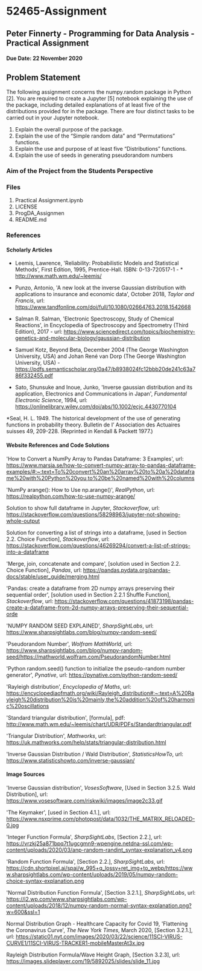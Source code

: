 # 52465-Assignment

## Peter Finnerty - Programming for Data Analysis - Practical Assignment

#### Due Date: 22 November 2020

## Problem Statement

The following assignment concerns the numpy.random package in Python [2]. You are
required to create a Jupyter [5] notebook explaining the use of the package, including
detailed explanations of at least five of the distributions provided for in the package.
There are four distinct tasks to be carried out in your Jupyter notebook.
1. Explain the overall purpose of the package.
2. Explain the use of the “Simple random data” and “Permutations” functions.
3. Explain the use and purpose of at least five “Distributions” functions.
4. Explain the use of seeds in generating pseudorandom numbers

### Aim of the Project from the Students Perspective

### Files

1. Practical Assignment.ipynb
2. LICENSE
3. ProgDA_Assignmen
4. README.md


### References

#### Scholarly Articles

* Leemis, Lawrence, 'Reliability: Probabilistic Models and Statistical Methods', First Edition, 1995, Prentice-Hall. ISBN: 0-13-720517-1 - * http://www.math.wm.edu/~leemis/

* Punzo, Antonio, 'A new look at the inverse Gaussian distribution with applications to insurance and economic data', October 2018, *Taylor and Francis*, url: https://www.tandfonline.com/doi/full/10.1080/02664763.2018.1542668

* Salman R. Salman, 'Electronic Spectroscopy, Study of Chemical Reactions', in Encyclopedia of Spectroscopy and Spectrometry (Third Edition), 2017 - url: https://www.sciencedirect.com/topics/biochemistry-genetics-and-molecular-biology/gaussian-distribution

* Samuel Kotz, Beyond Beta, December 2004 (The George Washington University, USA) and Johan René van Dorp (The George Washington University, USA) - https://pdfs.semanticscholar.org/0a47/b8938024fc12bbb20de241c63a786f332455.pdf

* Sato, Shunsuke and Inoue, Junko, 'Inverse gaussian distribution and its application, Electronics and Communications in Japan', *Fundamental Electronic Science*, 1994, url: https://onlinelibrary.wiley.com/doi/abs/10.1002/ecjc.4430770104

*Seal, H. L. 1949. The historical development of the use of generating functions in probability theory. Bulletin de I’ Association des Actuaires suisses 49, 209-228. (Reprinted in Kendall & Packett 1977.)  

#### Website References and Code Solutions

'How to Convert a NumPy Array to Pandas Dataframe: 3 Examples', url: https://www.marsja.se/how-to-convert-numpy-array-to-pandas-dataframe-examples/#:~:text=To%20convert%20an%20array%20to%20a%20dataframe%20with%20Python%20you,to%20be%20named%20with%20columns

'NumPy arange(): How to Use np.arange()', *RealPython*, url: https://realpython.com/how-to-use-numpy-arange/

Solution to show full dataframe in Jupyter, *Stackoverflow*, url: https://stackoverflow.com/questions/58298963/jupyter-not-showing-whole-output

Solution for converting a list of strings into a dataframe, [used in Section 2.2. Choice Function], *Stackoverflow*, url: https://stackoverflow.com/questions/46269294/convert-a-list-of-strings-into-a-dataframe

'Merge, join, concatenate and compare', [solution used in Section 2.2. Choice Function],  *Pandas*, url: https://pandas.pydata.org/pandas-docs/stable/user_guide/merging.html

'Pandas: create a dataframe from 2D numpy arrays preserving their sequential order', [solution used in Section 2.2.1 Shuffle Function], *Stackoverflow*, url: https://stackoverflow.com/questions/41873198/pandas-create-a-dataframe-from-2d-numpy-arrays-preserving-their-sequential-orde

'NUMPY RANDOM SEED EXPLAINED', *SharpSightLabs*, url: https://www.sharpsightlabs.com/blog/numpy-random-seed/

'Pseudorandom Number', *Wolfram MathWorld*, url: https://www.sharpsightlabs.com/blog/numpy-random-seed/https://mathworld.wolfram.com/PseudorandomNumber.html

'Python random.seed() function to initialize the pseudo-random number generator', *Pynative*, url: https://pynative.com/python-random-seed/

'Rayleigh distribution', *Encyclopedia of Maths*, url: https://encyclopediaofmath.org/wiki/Rayleigh_distribution#:~:text=A%20Rayleigh%20distribution%20is%20mainly,the%20addition%20of%20harmonic%20oscillations

'Standard triangular distribution', [formula], pdf: http://www.math.wm.edu/~leemis/chart/UDR/PDFs/Standardtriangular.pdf

'Triangular Distribution', *Mathworks*, url: https://uk.mathworks.com/help/stats/triangular-distribution.html

'Inverse Gaussian Distribution / Wald Distribution', *StatisticsHowTo*, url: https://www.statisticshowto.com/inverse-gaussian/

#### Image Sources

'Inverse Gaussian distribution', *VosesSoftware*, [Used in Section 3.2.5. Wald Distribution], url: https://www.vosesoftware.com/riskwiki/images/image2c33.gif

'The Keymaker', [used in Section 4.1.], url: https://www.nsxprime.com/photopost/data/1032/THE_MATRIX_RELOADED-0.jpg

'Integer Function Formula', *SharpSightLabs*, [Section 2.2.], url: https://vrzkj25a871bpq7t1ugcgmn9-wpengine.netdna-ssl.com/wp-content/uploads/2020/03/anp-random-randint_syntax-explanation_v4.png

'Random Function Formula', [Section 2.2.], *SharpSightLabs*, url: https://cdn.shortpixel.ai/spai/w_995+q_lossy+ret_img+to_webp/https://www.sharpsightlabs.com/wp-content/uploads/2019/05/numpy-random-choice-syntax-explanation.png

'Normal Distribution Function Formula', [Section 3.2.1.], *SharpSightLabs*, url: https://i2.wp.com/www.sharpsightlabs.com/wp-content/uploads/2018/12/numpy-random-normal-syntax-explanation.png?w=600&ssl=1

Normal Distribution Graph - Healthcare Capacity for Covid 19, 'Flattening the Coronavirus Curve', *The New York Times*, March 2020, [Section 3.2.1.], url: https://static01.nyt.com/images/2020/03/22/science/11SCI-VIRUS-CURVE1/11SCI-VIRUS-TRACKER1-mobileMasterAt3x.jpg

Rayleigh Distribution Formula/Wave Height Graph, [Section 3.2.3], url: https://images.slideplayer.com/19/5892025/slides/slide_11.jpg


































